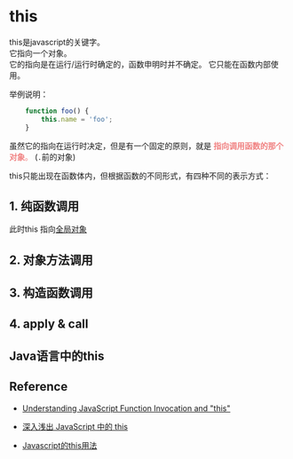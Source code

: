 # this

this是javascript的关键字。  
它指向一个对象。  
它的指向是在运行/运行时确定的，函数申明时并不确定。
它只能在函数内部使用。  

举例说明：

``` javascript
    function foo() {
        this.name = 'foo';
    }
```
虽然它的指向在运行时决定，但是有一个固定的原则，就是<span style="color:#F08080"> **指向调用函数的那个对象**。</span>  (`.`前的对象)

this只能出现在函数体内，但根据函数的不同形式，有四种不同的表示方式：

## 1. 纯函数调用

此时this 指向[全局对象](./global.md)



## 2. 对象方法调用

## 3. 构造函数调用

## 4. apply & call


## Java语言中的this





## Reference
- [Understanding JavaScript Function Invocation and "this"](http://yehudakatz.com/2011/08/11/understanding-javascript-function-invocation-and-this/)

- [深入浅出 JavaScript 中的 this](https://www.ibm.com/developerworks/cn/web/1207_wangqf_jsthis/index.html)
- [Javascript的this用法](http://www.ruanyifeng.com/blog/2010/04/using_this_keyword_in_javascript.html)